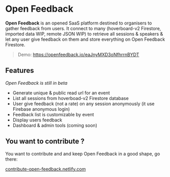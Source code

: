 # Open Feedback

**Open Feedback** is an opened SaaS platform destined to organisers to gather feedback from users. It connect to many (hoverboard-v2 Firestore, imported data WIP, remote JSON WIP) to retrieve all sessions & speakers & let any user give feedback on them and store everything on Open Feedback Firestore.

> Demo: https://openfeedback.io/eaJnyMXD3oNfhrrnBYDT

## Features

_Open Feedback is still in beta_

-   Generate unique & public read url for an event
-   List all sessions from hoverboad-v2 Firestore database
-   User give feedback (not a rate) on any session anonymously (it use Firebase anonymous login)
-   Feedback list is customizable by event
-   Display users feedback
-   Dashboard & admin tools (coming soon)

## You want to contribute ?

You want to contribute and and keep Open Feedback in a good shape, go there:

[contribute-open-feedback.netlify.com](https://contribute-open-feedback.netlify.com)
